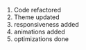 1. Code refactored
2. Theme updated
3. responsiveness added
4. animations added
5. optimizations done
